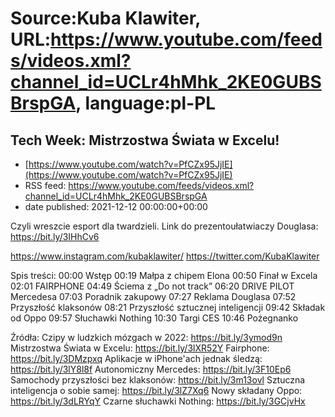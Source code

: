 # Source:Kuba Klawiter, URL:https://www.youtube.com/feeds/videos.xml?channel_id=UCLr4hMhk_2KE0GUBSBrspGA, language:pl-PL

## Tech Week: Mistrzostwa Świata w Excelu!
 - [https://www.youtube.com/watch?v=PfCZx95JjIE](https://www.youtube.com/watch?v=PfCZx95JjIE)
 - RSS feed: https://www.youtube.com/feeds/videos.xml?channel_id=UCLr4hMhk_2KE0GUBSBrspGA
 - date published: 2021-12-12 00:00:00+00:00

Czyli wreszcie esport dla twardzieli. Link do prezentoułatwiaczy Douglasa: https://bit.ly/3IHhCv6

https://www.instagram.com/kubaklawiter/
https://twitter.com/KubaKlawiter

Spis treści:
00:00 Wstęp
00:19 Małpa z chipem Elona
00:50 Finał w Excela
02:01 FAIRPHONE
04:49 Ściema z „Do not track”
06:20 DRIVE PILOT Mercedesa
07:03 Poradnik zakupowy
07:27 Reklama Douglasa
07:52 Przyszłość klaksonów
08:21 Przyszłość sztucznej inteligencji
09:42 Składak od Oppo
09:57 Słuchawki Nothing
10:30 Targi CES
10:46 Pożegnanko

Źródła:
Czipy w ludzkich mózgach w 2022: https://bit.ly/3ymod9n
Mistrzostwa Świata w Excelu: https://bit.ly/3lXR52Y
Fairphone: https://bit.ly/3DMzpxq
Aplikacje w iPhone'ach jednak śledzą: https://bit.ly/3lY8l8f
Autonomiczny Mercedes: https://bit.ly/3F10Ep6
Samochody przyszłości bez klaksonów: https://bit.ly/3m13ovl
Sztuczna inteligencja o sobie samej: https://bit.ly/3lZ7Xq6
Nowy składany Oppo: https://bit.ly/3dLRYqY
Czarne słuchawki Nothing: https://bit.ly/3GCjvHx

